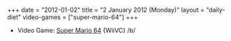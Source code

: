 +++
date = "2012-01-02"
title = "2 January 2012 (Monday)"
layout = "daily-diet"
video-games = ["super-mario-64"]
+++

<ul>
<li class="entry video-games">Video Game: <a href="/video-games/super-mario-64">Super Mario 64</a> {WiiVC} /b/</li>
</ul>